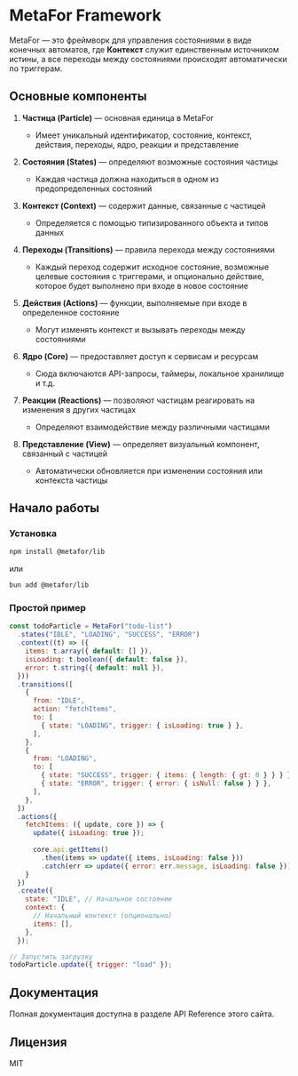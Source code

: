 # MetaFor Framework

MetaFor — это фреймворк для управления состояниями в виде конечных автоматов, где **Контекст** служит единственным источником истины, а все переходы между состояниями происходят автоматически по триггерам.

## Основные компоненты

1. **Частица (Particle)** — основная единица в MetaFor
   - Имеет уникальный идентификатор, состояние, контекст, действия, переходы, ядро, реакции и представление

2. **Состояния (States)** — определяют возможные состояния частицы
   - Каждая частица должна находиться в одном из предопределенных состояний

3. **Контекст (Context)** — содержит данные, связанные с частицей
   - Определяется с помощью типизированного объекта и типов данных

4. **Переходы (Transitions)** — правила перехода между состояниями
   - Каждый переход содержит исходное состояние, возможные целевые состояния с триггерами,
     и опционально действие, которое будет выполнено при входе в новое состояние

5. **Действия (Actions)** — функции, выполняемые при входе в определенное состояние
   - Могут изменять контекст и вызывать переходы между состояниями

6. **Ядро (Core)** — предоставляет доступ к сервисам и ресурсам
   - Сюда включаются API-запросы, таймеры, локальное хранилище и т.д.

7. **Реакции (Reactions)** — позволяют частицам реагировать на изменения в других частицах
   - Определяют взаимодействие между различными частицами

8. **Представление (View)** — определяет визуальный компонент, связанный с частицей
   - Автоматически обновляется при изменении состояния или контекста частицы

## Начало работы

### Установка

```bash
npm install @metafor/lib
```

или

```bash
bun add @metafor/lib
```

### Простой пример

```js
const todoParticle = MetaFor("todo-list")
  .states("IDLE", "LOADING", "SUCCESS", "ERROR")
  .context((t) => ({
    items: t.array({ default: [] }),
    isLoading: t.boolean({ default: false }),
    error: t.string({ default: null }),
  }))
  .transitions([
    {
      from: "IDLE",
      action: "fetchItems",
      to: [
        { state: "LOADING", trigger: { isLoading: true } },
      ],
    },
    {
      from: "LOADING",
      to: [
        { state: "SUCCESS", trigger: { items: { length: { gt: 0 } } } },
        { state: "ERROR", trigger: { error: { isNull: false } } },
      ],
    },
  ])
  .actions({
    fetchItems: ({ update, core }) => {
      update({ isLoading: true });
      
      core.api.getItems()
        .then(items => update({ items, isLoading: false }))
        .catch(err => update({ error: err.message, isLoading: false }));
    }
  })
  .create({
    state: "IDLE", // Начальное состояние
    context: {
      // Начальный контекст (опционально)
      items: [],
    },
  });

// Запустить загрузку
todoParticle.update({ trigger: "load" });
```

## Документация

Полная документация доступна в разделе API Reference этого сайта.

## Лицензия

MIT

